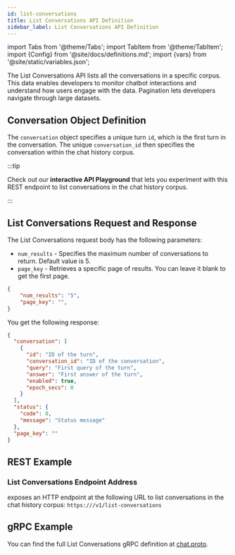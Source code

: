 ```yaml
---
id: list-conversations
title: List Conversations API Definition
sidebar_label: List Conversations API Definition
---
```


import Tabs from '@theme/Tabs';
import TabItem from '@theme/TabItem';
import {Config} from '@site/docs/definitions.md';
import {vars} from '@site/static/variables.json';

The List Conversations API lists all the conversations in a specific corpus. 
This data enables developers to monitor chatbot interactions and understand 
how users engage with the data. Pagination lets developers navigate through 
large datasets.


## Conversation Object Definition

The `conversation` object specifies a unique turn `id`, which is the first turn 
in the conversation. The unique `conversation_id` then specifies the conversation 
within the chat history corpus. 

:::tip

Check out our **interactive API Playground** that lets you experiment with this 
REST endpoint to list conversations in the chat history corpus.

:::

## List Conversations Request and Response

The List Conversations request body has the following parameters:

* `num_results` - Specifies the maximum number of conversations to return. 
  Default value is 5.
* `page_key` - Retrieves a specific page of results. You can leave it blank 
  to get the first page.

```json
{
    "num_results": "5",
    "page_key": "",
}
```

You get the following response:

```json
{
  "conversation": [
    {
      "id": "ID of the turn",
      "conversation_id": "ID of the conversation",
      "query": "First query of the turn",
      "answer": "First answer of the turn",
      "enabled": true,
      "epoch_secs": 0
    }
  ],
  "status": {
    "code": 0,
    "message": "Status message"
  },
  "page_key": ""
}
```

## REST Example

### List Conversations Endpoint Address

<Config v="names.product"/> exposes an HTTP endpoint at the following URL
to list conversations in the chat history corpus:
<code>https://<Config v="domains.rest.indexing"/>/v1/list-conversations</code>

## gRPC Example

You can find the full List Conversations gRPC definition at [chat.proto](https://github.com/vectara/protos/blob/main/chat.proto).